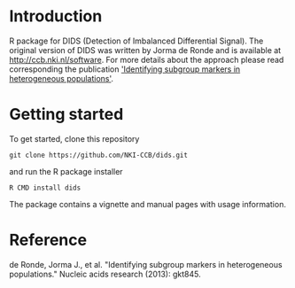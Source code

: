 # Introduction

R package for DIDS (Detection of Imbalanced Differential
Signal). The original version of DIDS was written by Jorma de Ronde
and is available at http://ccb.nki.nl/software.  For more details about the
approach please read corresponding the publication ['Identifying
subgroup markers in heterogeneous populations'](https://www.ncbi.nlm.nih.gov/pubmed/24062158).

# Getting started

To get started, clone this repository
```
git clone https://github.com/NKI-CCB/dids.git
```
and run the R package installer
```
R CMD install dids
```

The package contains a vignette and manual pages with usage information.

# Reference

de Ronde, Jorma J., et al. "Identifying subgroup markers in heterogeneous
populations." Nucleic acids research (2013): gkt845.
